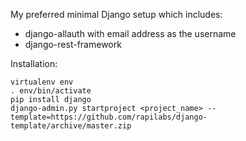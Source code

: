 My preferred minimal Django setup which includes:

 * django-allauth with email address as the username
 * django-rest-framework
 
Installation:

  ```shell
  virtualenv env
  . env/bin/activate
  pip install django
  django-admin.py startproject <project_name> --template=https://github.com/rapilabs/django-template/archive/master.zip
  ```
